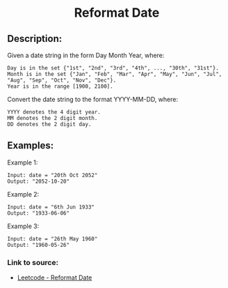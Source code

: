 <h1 align="center">Reformat Date</h1>

## Description:
Given a date string in the form Day Month Year, where:

    Day is in the set {"1st", "2nd", "3rd", "4th", ..., "30th", "31st"}.
    Month is in the set {"Jan", "Feb", "Mar", "Apr", "May", "Jun", "Jul", "Aug", "Sep", "Oct", "Nov", "Dec"}.
    Year is in the range [1900, 2100].

Convert the date string to the format YYYY-MM-DD, where:

    YYYY denotes the 4 digit year.
    MM denotes the 2 digit month.
    DD denotes the 2 digit day.


## Examples:

Example 1:

```
Input: date = "20th Oct 2052"
Output: "2052-10-20"
```

Example 2:

```
Input: date = "6th Jun 1933"
Output: "1933-06-06"
```

Example 3:

```
Input: date = "26th May 1960"
Output: "1960-05-26"
```


### Link to source: 
- <a href="https://leetcode.com/problems/reformat-date/">Leetcode - Reformat Date</a>

